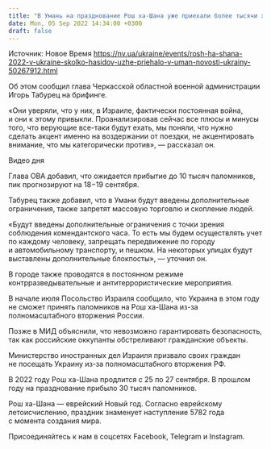 ```yaml
---
title: "В Умань на празднование Рош ха-Шана уже приехали более тысячи хасидов, власти готовят дополнительные ограничения"
date: Mon, 05 Sep 2022 14:34:00 +0300
draft: false
---
```

Источник: Новое Время https://nv.ua/ukraine/events/rosh-ha-shana-2022-v-ukraine-skolko-hasidov-uzhe-priehalo-v-uman-novosti-ukrainy-50267912.html


 Об этом сообщил глава Черкасской областной военной администрации Игорь Табурец на брифинге.

«Они уверяли, что у них, в Израиле, фактически постоянная война, и они к этому привыкли. Проанализировав сейчас все плюсы и минусы того, что верующие все-таки будут ехать, мы поняли, что нужно сделать акцент именно на воздержании от поездки, не акцентировать внимание, что мы категорически против», — рассказал он.

 Видео дня   

Глава ОВА добавил, что ожидается прибытие до 10 тысяч паломников, пик прогнозируют на 18−19 сентября.

Табурец также добавил, что в Умани будут введены дополнительные ограничения, также запретят массовую торговлю и скопление людей.

«Будут введены дополнительные ограничения с точки зрения соблюдения комендантского часа. То есть мы будем осуществлять учет по каждому человеку, запрещать передвижение по городу и автомобильному транспорту, и пешком. На некоторых улицах будут выставлены дополнительные блокпосты», — уточнил он.

В городе также проводятся в постоянном режиме контрразведывательные и антитеррористические мероприятия.

В начале июля Посольство Израиля сообщило, что Украина в этом году не сможет принять паломников на Рош ха-Шана из-за полномасштабного вторжения России.

Позже в МИД объяснили, что невозможно гарантировать безопасность, так как российские оккупанты обстреливают гражданские объекты.

Министерство иностранных дел Израиля призвало своих граждан не посещать Украину из-за полномасштабного вторжения РФ.

В 2022 году Рош ха-Шана продлится с 25 по 27 сентября. В прошлом году на празднование прибыло 30 тысяч паломников.

Рош ха-Шана — еврейский Новый год. Согласно еврейскому летоисчислению, праздник знаменует наступление 5782 года с момента создания мира.

Присоединяйтесь к нам в соцсетях Facebook, Telegram и Instagram.
